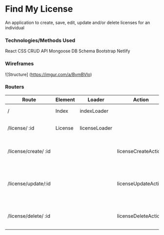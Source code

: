 # Find My License
An application to create, save, edit, update and/or delete licenses for an individual

### Technologies/Methods Used
React
CSS
CRUD
API
Mongoose DB
Schema
Bootstrap
Netlify



### Wireframes

![Structure] 
(https://imgur.com/a/BvmBVlo)




### Routers

|Route | Element | Loader | Action | Summary |
|---------|-------------|----------|-----------|--------------|
| / | Index | indexLoader | | Display lists of licenses |
| /license/ :id | License | licenseLoader | | Display a selected license |
| /license/create/ :id | | | licenseCreateAction | creates a new license page to fill out |
| /license/update/:id | | | licenseUpdateAction | updates a pre-existing license with new/altered data |
| /license/delete/ :id | | | licenseDeleteAction | deletes a pre-existing license |
